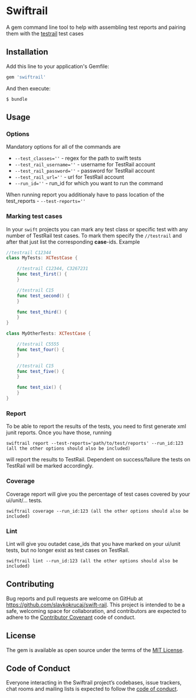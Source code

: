 # Swiftrail

A gem command line tool to help with assembling test reports and pairing them with the [testrail](https://www.gurock.com/testrail) test cases

## Installation

Add this line to your application's Gemfile:

```ruby
gem 'swiftrail'
```

And then execute:
```
$ bundle
```

## Usage

### Options

Mandatory options for all of the commands are
 
- `--test_classes=''` - regex for the path to swift tests
- `--test_rail_username=''` - username for TestRail account
- `--test_rail_password=''` - password for TestRail account
- `--test_rail_url=''` -  url for TestRail account
- `--run_id=''` - run_id for which you want to run the command

When running report you additionaly have to pass location of the test_reports
    - `--test-reports=''`

### Marking test cases

In your `swift` projects you can mark any test class or specific test with any number of TestRail test cases. To mark them
specify the `//testrail` and after that just list the corresponding **case**-ids. Example

```swift
//testrail C12344
class MyTests: XCTestCase {

    //testrail C12344, C3267231
    func test_first() {
    }

    //testrail C15
    func test_second() {
    }

    func test_third() {
    }
}

class MyOtherTests: XCTestCase {

    //testrail C5555
    func test_four() {
    }

    //testrail C15
    func test_five() {
    }

    func test_six() {
    }
}
```
### Report

To be able to report the results of the tests, you need to first generate xml junit reports. Once you have those, running
```
swiftrail report --test-reports='path/to/test/reports' --run_id:123 (all the other options should also be included)
```
will report the results to TestRail. Dependent on success/failure the tests on TestRail will be marked accordingly.

### Coverage

Coverage report will give you the percentage of test cases covered by your ui/unit/... tests.

```
swiftrail coverage --run_id:123 (all the other options should also be included)
```

### Lint

Lint will give you outadet case_ids that you have marked on your ui/unit tests, but no longer exist as test cases on TestRail.

```
swiftrail lint --run_id:123 (all the other options should also be included)
```

## Contributing

Bug reports and pull requests are welcome on GitHub at https://github.com/slavkokrucaj/swift-rail. This project is intended to be a safe, welcoming space for collaboration, and contributors are expected to adhere to the [Contributor Covenant](http://contributor-covenant.org) code of conduct.

## License

The gem is available as open source under the terms of the [MIT License](https://opensource.org/licenses/MIT).

## Code of Conduct

Everyone interacting in the Swiftrail project’s codebases, issue trackers, chat rooms and mailing lists is expected to follow the [code of conduct](https://github.com/slavkokrucaj/swift-rail/blob/master/CODE_OF_CONDUCT.md).
